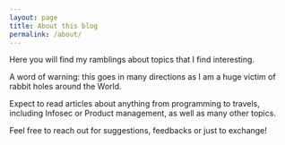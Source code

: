 ```yaml
---
layout: page
title: About this blog
permalink: /about/
---
```


Here you will find my ramblings about topics that I find interesting.

A word of warning: this goes in many directions as I am a huge victim of rabbit holes around the World.

Expect to read articles about anything from programming to travels, including Infosec or Product management, as well as many other topics.

Feel free to reach out for suggestions, feedbacks or just to exchange!